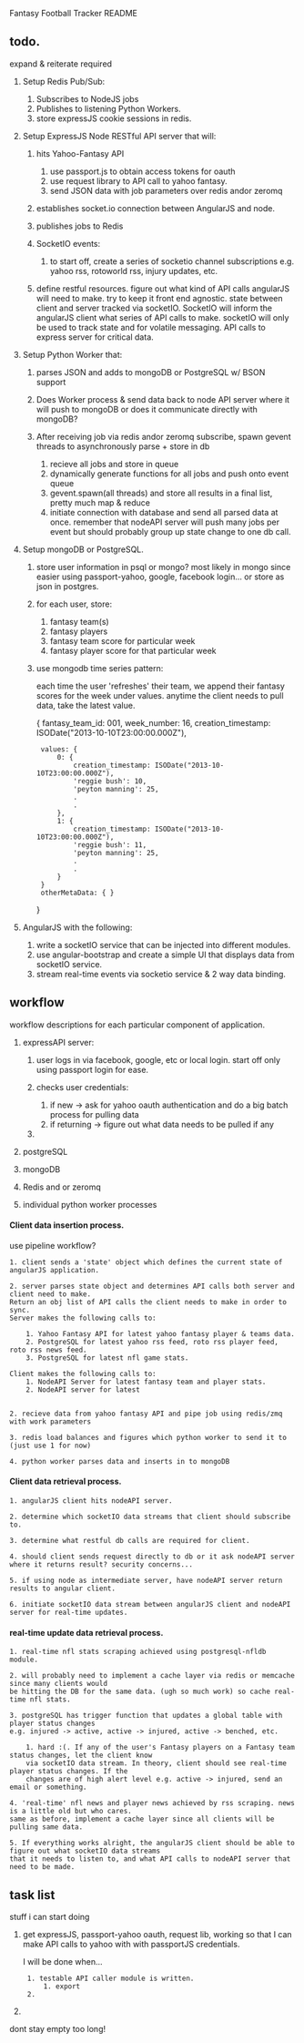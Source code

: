 Fantasy Football Tracker README

## todo.
expand & reiterate required

1. Setup Redis Pub/Sub:
    1. Subscribes to NodeJS jobs
    2. Publishes to listening Python Workers.
    3. store expressJS cookie sessions in redis.

2. Setup ExpressJS Node RESTful API server that will:

    1. hits Yahoo-Fantasy API 
        1. use passport.js to obtain access tokens for oauth
        2. use request library to API call to yahoo fantasy.
        3. send JSON data with job parameters over redis andor zeromq

    2. establishes socket.io connection between AngularJS and node.

    3. publishes jobs to Redis

    4. SocketIO events:
        1. to start off, create a series of socketio channel subscriptions e.g. yahoo rss, rotoworld rss, injury updates, etc.

    5. define restful resources. figure out what kind of API calls angularJS will need to make.
    try to keep it front end agnostic. state between client and server tracked via socketIO.
    SocketIO will inform the angularJS client what series of API calls to make. socketIO will
    only be used to track state and for volatile messaging. API calls to express server for critical data.

3. Setup Python Worker that:

    1. parses JSON and adds to mongoDB or PostgreSQL w/ BSON support

    2. Does Worker process & send data back to node API server where it will push to mongoDB
    or does it communicate directly with mongoDB?

    3. After receiving job via redis andor zeromq subscribe, spawn gevent threads to 
    asynchronously parse + store in db

        1. recieve all jobs and store in queue
        2. dynamically generate functions for all jobs and push onto event queue
        3. gevent.spawn(all threads) and store all results in a final list, pretty much map & reduce
        4. initiate connection with database and send all parsed data at once. 
        remember that nodeAPI server will push many jobs per event but should probably group up state change to one db call.

4. Setup mongoDB or PostgreSQL.

    1. store user information in psql or mongo? most likely in mongo since easier
    using passport-yahoo, google, facebook login... or store as json in postgres.

    2. for each user, store:
        1. fantasy team(s)
        2. fantasy players
        3. fantasy team score for particular week
        4. fantasy player score for that particular week

    3. use mongodb time series pattern:
    
        each time the user 'refreshes' their team, we append their fantasy scores for the week 
        under values. anytime the client needs to pull data, take the latest value.

        
        {
            fantasy_team_id: 001,
            week_number: 16,
            creation_timestamp: ISODate("2013-10-10T23:00:00.000Z"),

            values: {
                0: {
                    creation_timestamp: ISODate("2013-10-10T23:00:00.000Z"),
                    'reggie bush': 10,
                    'peyton manning': 25,
                    .
                    .
                },
                1: {
                    creation_timestamp: ISODate("2013-10-10T23:00:00.000Z"),
                    'reggie bush': 11,
                    'peyton manning': 25,
                    .
                    .
                }
            }
            otherMetaData: { }
        }


            

5. AngularJS with the following:
    1. write a socketIO service that can be injected into different modules.
    2. use angular-bootstrap and create a simple UI that displays data from socketIO service.
    3. stream real-time events via socketio service & 2 way data binding.


## workflow
workflow descriptions for each particular component of application.

1. expressAPI server:

    1. user logs in via facebook, google, etc or local login. start off only using passport login for ease.

    2. checks user credentials:
        1. if new -> ask for yahoo oauth authentication and do a big batch process for pulling data
        2. if returning -> figure out what data needs to be pulled if any
        
    3. 

2. postgreSQL

3. mongoDB

4. Redis and or zeromq

5. individual python worker processes

#### Client data insertion process.
use pipeline workflow?
    
    1. client sends a 'state' object which defines the current state of angularJS application. 
    
    2. server parses state object and determines API calls both server and client need to make.
    Return an obj list of API calls the client needs to make in order to sync. 
    Server makes the following calls to:
        
        1. Yahoo Fantasy API for latest yahoo fantasy player & teams data.
        2. PostgreSQL for latest yahoo rss feed, roto rss player feed, roto rss news feed.
        3. PostgreSQL for latest nfl game stats.

    Client makes the following calls to:
        1. NodeAPI Server for latest fantasy team and player stats. 
        2. NodeAPI server for latest 


    2. recieve data from yahoo fantasy API and pipe job using redis/zmq with work parameters

    3. redis load balances and figures which python worker to send it to (just use 1 for now) 

    4. python worker parses data and inserts in to mongoDB

#### Client data retrieval process.

    1. angularJS client hits nodeAPI server.

    2. determine which socketIO data streams that client should subscribe to.

    3. determine what restful db calls are required for client.

    4. should client sends request directly to db or it ask nodeAPI server where it returns result? security concerns...

    5. if using node as intermediate server, have nodeAPI server return results to angular client.

    6. initiate socketIO data stream between angularJS client and nodeAPI server for real-time updates.

#### real-time update data retrieval process.

    1. real-time nfl stats scraping achieved using postgresql-nfldb module.

    2. will probably need to implement a cache layer via redis or memcache since many clients would
    be hitting the DB for the same data. (ugh so much work) so cache real-time nfl stats.

    3. postgreSQL has trigger function that updates a global table with player status changes
    e.g. injured -> active, active -> injured, active -> benched, etc.
        
        1. hard :(. If any of the user's Fantasy players on a Fantasy team status changes, let the client know
        via socketIO data stream. In theory, client should see real-time player status changes. If the
        changes are of high alert level e.g. active -> injured, send an email or something.

    4. 'real-time' nfl news and player news achieved by rss scraping. news is a little old but who cares.
    same as before, implement a cache layer since all clients will be pulling same data.

    5. If everything works alright, the angularJS client should be able to figure out what socketIO data streams
    that it needs to listen to, and what API calls to nodeAPI server that need to be made.

## task list 
stuff i can start doing

1. get expressJS, passport-yahoo oauth, request lib, working so that I can make API calls to yahoo with
with passportJS credentials.
    
    I will be done when...

        1. testable API caller module is written. 
            1. export 
        2. 

2. 


dont stay empty too long!
